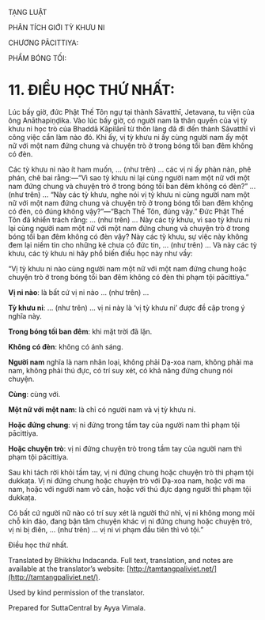  

TẠNG LUẬT

PHÂN TÍCH GIỚI TỲ KHƯU NI

CHƯƠNG PĀCITTIYA:

PHẨM BÓNG TỐI:

# 11\. ĐIỀU HỌC THỨ NHẤT:

Lúc bấy giờ, đức Phật Thế Tôn ngự tại thành Sāvatthī, Jetavana, tu viện của ông Anāthapiṇḍika. Vào lúc bấy giờ, có người nam là thân quyến của vị tỳ khưu ni học trò của Bhaddā Kāpilānī từ thôn làng đã đi đến thành Sāvatthī vì công việc cần làm nào đó. Khi ấy, vị tỳ khưu ni ấy cùng người nam ấy một nữ với một nam đứng chung và chuyện trò ở trong bóng tối ban đêm không có đèn.

Các tỳ khưu ni nào ít ham muốn, … (như trên) … các vị ni ấy phàn nàn, phê phán, chê bai rằng:—“Vì sao tỳ khưu ni lại cùng người nam một nữ với một nam đứng chung và chuyện trò ở trong bóng tối ban đêm không có đèn?” … (như trên) … “Này các tỳ khưu, nghe nói vị tỳ khưu ni cùng người nam một nữ với một nam đứng chung và chuyện trò ở trong bóng tối ban đêm không có đèn, có đúng không vậy?”—“Bạch Thế Tôn, đúng vậy.” Đức Phật Thế Tôn đã khiển trách rằng: … (như trên) … Này các tỳ khưu, vì sao tỳ khưu ni lại cùng người nam một nữ với một nam đứng chung và chuyện trò ở trong bóng tối ban đêm không có đèn vậy? Này các tỳ khưu, sự việc này không đem lại niềm tin cho những kẻ chưa có đức tin, … (như trên) … Và này các tỳ khưu, các tỳ khưu ni hãy phổ biến điều học này như vầy:

“Vị tỳ khưu ni nào cùng người nam một nữ với một nam đứng chung hoặc chuyện trò ở trong bóng tối ban đêm không có đèn thì phạm tội pācittiya.”

**Vị ni nào**: là bất cứ vị ni nào … (như trên) …

**Tỳ khưu ni**: … (như trên) … vị ni này là ‘vị tỳ khưu ni’ được đề cập trong ý nghĩa này.

**Trong bóng tối ban đêm**: khi mặt trời đã lặn.

**Không có đèn**: không có ánh sáng.

**Người nam** nghĩa là nam nhân loại, không phải Dạ-xoa nam, không phải ma nam, không phải thú đực, có trí suy xét, có khả năng đứng chung nói chuyện.

**Cùng**: cùng với.

**Một nữ với một nam**: là chỉ có người nam và vị tỳ khưu ni.

**Hoặc đứng chung**: vị ni đứng trong tầm tay của người nam thì phạm tội pācittiya.

**Hoặc chuyện trò**: vị ni đứng chuyện trò trong tầm tay của người nam thì phạm tội pācittiya.

Sau khi tách rời khỏi tầm tay, vị ni đứng chung hoặc chuyện trò thì phạm tội dukkaṭa. Vị ni đứng chung hoặc chuyện trò với Dạ-xoa nam, hoặc với ma nam, hoặc với người nam vô căn, hoặc với thú đực dạng người thì phạm tội dukkaṭa.

Có bất cứ người nữ nào có trí suy xét là người thứ nhì, vị ni không mong mỏi chỗ kín đáo, đang bận tâm chuyện khác vị ni đứng chung hoặc chuyện trò, vị ni bị điên, … (như trên) … vị ni vi phạm đầu tiên thì vô tội.”

Điều học thứ nhất.

Translated by Bhikkhu Indacanda. Full text, translation, and notes are available at the translator’s website: [http://tamtangpaliviet.net/](http://tamtangpaliviet.net/).

Used by kind permission of the translator.

Prepared for SuttaCentral by Ayya Vimala.